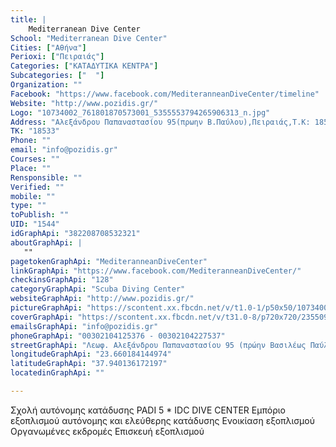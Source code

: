 ```yaml
---
title: |
    Mediterranean Dive Center
School: "Mediterranean Dive Center"
Cities: ["Αθήνα"]
Perioxi: ["Πειραιάς"]
Categories: ["ΚΑΤΑΔΥΤΙΚΑ ΚΕΝΤΡΑ"]
Subcategories: ["  "]
Organization: ""
Facebook: "https://www.facebook.com/MediteranneanDiveCenter/timeline"
Website: "http://www.pozidis.gr/"
Logo: "10734002_761801870573001_5355553794265906313_n.jpg"
Address: "Αλεξάνδρου Παπαναστασίου 95(πρωην Β.Παύλου),Πειραιάς,Τ.Κ: 18533"
TK: "18533"
Phone: ""
email: "info@pozidis.gr"
Courses: ""
Place: ""
Rensponsible: ""
Verified: ""
mobile: ""
type: ""
toPublish: ""
UID: "1544"
idGraphApi: "382208708532321"
aboutGraphApi: | 
   ""
pagetokenGraphApi: "MediteranneanDiveCenter"
linkGraphApi: "https://www.facebook.com/MediteranneanDiveCenter/"
checkinsGraphApi: "128"
categoryGraphApi: "Scuba Diving Center"
websiteGraphApi: "http://www.pozidis.gr/"
pictureGraphApi: "https://scontent.xx.fbcdn.net/v/t1.0-1/p50x50/10734002_761801870573001_5355553794265906313_n.jpg?oh=3a34d95dd66588e5d42ceadab61158f0&amp;oe=5B06BF8E"
coverGraphApi: "https://scontent.xx.fbcdn.net/v/t31.0-8/p720x720/23550970_1595099997243180_8219972498444861978_o.jpg?oh=5bb2b423badc379db9b94b6f395241f0&amp;oe=5B0A3488"
emailsGraphApi: "info@pozidis.gr"
phoneGraphApi: "00302104125376 - 00302104227537"
streetGraphApi: "Λεωφ. Αλεξάνδρου Παπαναστασίου 95 (πρώην Βασιλέως Παύλου)"
longitudeGraphApi: "23.660184144974"
latitudeGraphApi: "37.940136172197"
locatedinGraphApi: ""

---
```


Σχολή αυτόνομης κατάδυσης PADI 5 * IDC DIVE CENTER Εμπόριο εξοπλισμού αυτόνομης και ελεύθερης κατάδυσης Ενοικίαση εξοπλισμού Οργανωμένες εκδρομές Επισκευή εξοπλισμού

